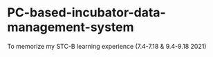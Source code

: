 # PC-based-incubator-data-management-system
To memorize my STC-B learning experience (7.4-7.18 &amp; 9.4-9.18 2021)
